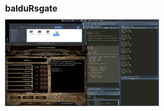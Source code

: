 # balduRsgate

![results](https://raw.githubusercontent.com/pcbrom/balduRsgate/main/screenshot.png)
